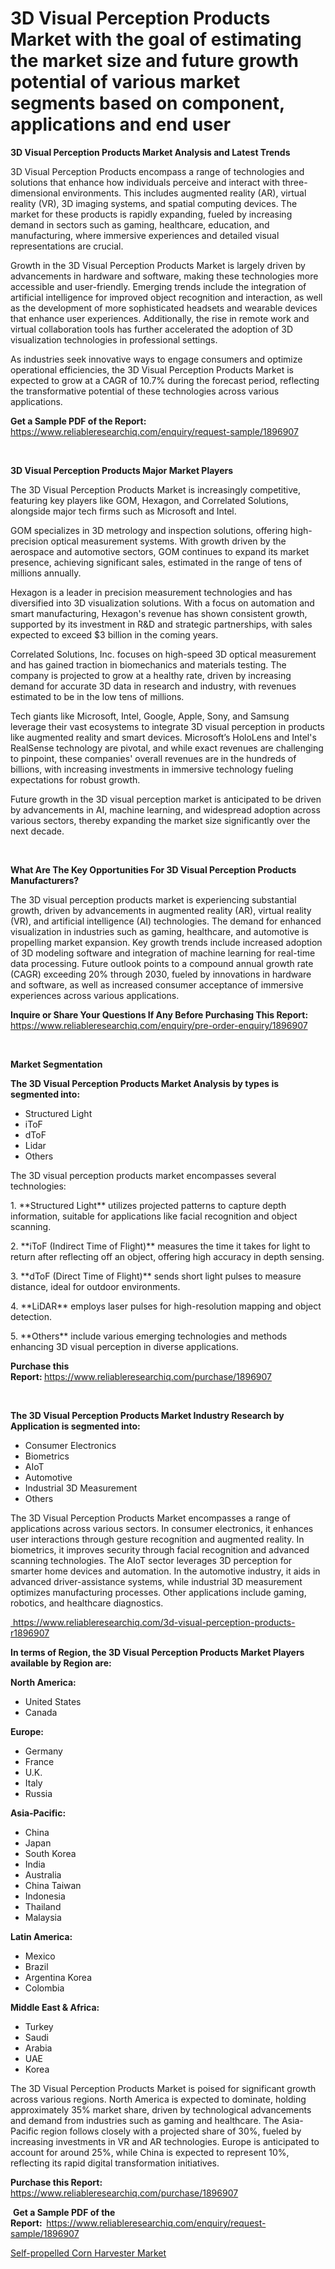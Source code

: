 <p><h1>3D Visual Perception Products Market with the goal of estimating the market size and future growth potential of various market segments based on component, applications and end user</h1></p><p><strong>3D Visual Perception Products Market Analysis and Latest Trends</strong></p>
<p><p>3D Visual Perception Products encompass a range of technologies and solutions that enhance how individuals perceive and interact with three-dimensional environments. This includes augmented reality (AR), virtual reality (VR), 3D imaging systems, and spatial computing devices. The market for these products is rapidly expanding, fueled by increasing demand in sectors such as gaming, healthcare, education, and manufacturing, where immersive experiences and detailed visual representations are crucial.</p><p>Growth in the 3D Visual Perception Products Market is largely driven by advancements in hardware and software, making these technologies more accessible and user-friendly. Emerging trends include the integration of artificial intelligence for improved object recognition and interaction, as well as the development of more sophisticated headsets and wearable devices that enhance user experiences. Additionally, the rise in remote work and virtual collaboration tools has further accelerated the adoption of 3D visualization technologies in professional settings.</p><p>As industries seek innovative ways to engage consumers and optimize operational efficiencies, the 3D Visual Perception Products Market is expected to grow at a CAGR of 10.7% during the forecast period, reflecting the transformative potential of these technologies across various applications.</p></p>
<p><strong>Get a Sample PDF of the Report:&nbsp;</strong> <a href="https://www.reliableresearchiq.com/enquiry/request-sample/1896907?utm_campaign=2302&utm_medium=2&utm_source=Github&utm_content=ia&utm_term=01032025&utm_id=3d-visual-perception-products">https://www.reliableresearchiq.com/enquiry/request-sample/1896907</a></p>
<p>&nbsp;</p>
<p><strong>3D Visual Perception Products Major Market Players</strong></p>
<p><p>The 3D Visual Perception Products Market is increasingly competitive, featuring key players like GOM, Hexagon, and Correlated Solutions, alongside major tech firms such as Microsoft and Intel. </p><p>GOM specializes in 3D metrology and inspection solutions, offering high-precision optical measurement systems. With growth driven by the aerospace and automotive sectors, GOM continues to expand its market presence, achieving significant sales, estimated in the range of tens of millions annually. </p><p>Hexagon is a leader in precision measurement technologies and has diversified into 3D visualization solutions. With a focus on automation and smart manufacturing, Hexagon's revenue has shown consistent growth, supported by its investment in R&D and strategic partnerships, with sales expected to exceed $3 billion in the coming years.</p><p>Correlated Solutions, Inc. focuses on high-speed 3D optical measurement and has gained traction in biomechanics and materials testing. The company is projected to grow at a healthy rate, driven by increasing demand for accurate 3D data in research and industry, with revenues estimated to be in the low tens of millions.</p><p>Tech giants like Microsoft, Intel, Google, Apple, Sony, and Samsung leverage their vast ecosystems to integrate 3D visual perception in products like augmented reality and smart devices. Microsoft’s HoloLens and Intel's RealSense technology are pivotal, and while exact revenues are challenging to pinpoint, these companies' overall revenues are in the hundreds of billions, with increasing investments in immersive technology fueling expectations for robust growth.</p><p>Future growth in the 3D visual perception market is anticipated to be driven by advancements in AI, machine learning, and widespread adoption across various sectors, thereby expanding the market size significantly over the next decade.</p></p>
<p>&nbsp;</p>
<p><strong>What Are The Key Opportunities For 3D Visual Perception Products Manufacturers?</strong></p>
<p><p>The 3D visual perception products market is experiencing substantial growth, driven by advancements in augmented reality (AR), virtual reality (VR), and artificial intelligence (AI) technologies. The demand for enhanced visualization in industries such as gaming, healthcare, and automotive is propelling market expansion. Key growth trends include increased adoption of 3D modeling software and integration of machine learning for real-time data processing. Future outlook points to a compound annual growth rate (CAGR) exceeding 20% through 2030, fueled by innovations in hardware and software, as well as increased consumer acceptance of immersive experiences across various applications.</p></p>
<p><strong>Inquire or Share Your Questions If Any Before Purchasing This Report:</strong> <a href="https://www.reliableresearchiq.com/enquiry/pre-order-enquiry/1896907?utm_campaign=2302&utm_medium=2&utm_source=Github&utm_content=ia&utm_term=01032025&utm_id=3d-visual-perception-products">https://www.reliableresearchiq.com/enquiry/pre-order-enquiry/1896907</a></p>
<p>&nbsp;</p>
<p><strong>Market Segmentation</strong></p>
<p><strong>The 3D Visual Perception Products Market Analysis by types is segmented into:</strong></p>
<p><ul><li>Structured Light</li><li>iToF</li><li>dToF</li><li>Lidar</li><li>Others</li></ul></p>
<p><p>The 3D visual perception products market encompasses several technologies: </p><p>1. **Structured Light** utilizes projected patterns to capture depth information, suitable for applications like facial recognition and object scanning.  </p><p>2. **iToF (Indirect Time of Flight)** measures the time it takes for light to return after reflecting off an object, offering high accuracy in depth sensing.  </p><p>3. **dToF (Direct Time of Flight)** sends short light pulses to measure distance, ideal for outdoor environments.  </p><p>4. **LiDAR** employs laser pulses for high-resolution mapping and object detection.  </p><p>5. **Others** include various emerging technologies and methods enhancing 3D visual perception in diverse applications.</p></p>
<p><strong>Purchase this Report:&nbsp;</strong><a href="https://www.reliableresearchiq.com/purchase/1896907?utm_campaign=2302&utm_medium=2&utm_source=Github&utm_content=ia&utm_term=01032025&utm_id=3d-visual-perception-products">https://www.reliableresearchiq.com/purchase/1896907</a></p>
<p>&nbsp;</p>
<p><strong>The 3D Visual Perception Products Market Industry Research by Application is segmented into:</strong></p>
<p><ul><li>Consumer Electronics</li><li>Biometrics</li><li>AIoT</li><li>Automotive</li><li>Industrial 3D Measurement</li><li>Others</li></ul></p>
<p><p>The 3D Visual Perception Products Market encompasses a range of applications across various sectors. In consumer electronics, it enhances user interactions through gesture recognition and augmented reality. In biometrics, it improves security through facial recognition and advanced scanning technologies. The AIoT sector leverages 3D perception for smarter home devices and automation. In the automotive industry, it aids in advanced driver-assistance systems, while industrial 3D measurement optimizes manufacturing processes. Other applications include gaming, robotics, and healthcare diagnostics.</p></p>
<p><a href="https://www.reliableresearchiq.com/3d-visual-perception-products-r1896907?utm_campaign=2302&utm_medium=2&utm_source=Github&utm_content=ia&utm_term=01032025&utm_id=3d-visual-perception-products">&nbsp;https://www.reliableresearchiq.com/3d-visual-perception-products-r1896907</a></p>
<p><strong>In terms of Region, the 3D Visual Perception Products Market Players available by Region are:</strong></p>
<p>
    <p> <strong> North America: </strong>
        <ul>
            <li>United States</li>
            <li>Canada</li>
        </ul>
        </p> 
    <p> <strong> Europe: </strong>
        <ul>
            <li>Germany</li>
            <li>France</li>
            <li>U.K.</li>
            <li>Italy</li>
            <li>Russia</li>
        </ul>
        </p> 
    <p> <strong> Asia-Pacific: </strong>
        <ul>
            <li>China</li>
            <li>Japan</li>
            <li>South Korea</li>
            <li>India</li>
            <li>Australia</li>
            <li>China Taiwan</li>
            <li>Indonesia</li>
            <li>Thailand</li>
            <li>Malaysia</li>
        </ul>
        </p> 
    <p> <strong> Latin America: </strong>
        <ul>
            <li>Mexico</li>
            <li>Brazil</li>
            <li>Argentina Korea</li>
            <li>Colombia</li>
        </ul>
        </p> 
    <p> <strong> Middle East & Africa: </strong>
        <ul>
            <li>Turkey</li>
            <li>Saudi</li>
            <li>Arabia</li>
            <li>UAE</li>
            <li>Korea</li>
        </ul>
    </p>
    </p>
<p><p>The 3D Visual Perception Products Market is poised for significant growth across various regions. North America is expected to dominate, holding approximately 35% market share, driven by technological advancements and demand from industries such as gaming and healthcare. The Asia-Pacific region follows closely with a projected share of 30%, fueled by increasing investments in VR and AR technologies. Europe is anticipated to account for around 25%, while China is expected to represent 10%, reflecting its rapid digital transformation initiatives.</p></p>
<p><strong>Purchase this Report: </strong><a href="https://www.reliableresearchiq.com/purchase/1896907?utm_campaign=2302&utm_medium=2&utm_source=Github&utm_content=ia&utm_term=01032025&utm_id=3d-visual-perception-products">https://www.reliableresearchiq.com/purchase/1896907</a></p>
<p>&nbsp;<strong>Get a Sample PDF of the Report:&nbsp;&nbsp;</strong><a href="https://www.reliableresearchiq.com/enquiry/request-sample/1896907?utm_campaign=2302&utm_medium=2&utm_source=Github&utm_content=ia&utm_term=01032025&utm_id=3d-visual-perception-products">https://www.reliableresearchiq.com/enquiry/request-sample/1896907</a></p>
<p><strong></strong></p>
<p><p><a href="https://github.com/FosterFahey91/Market-Research-Report-List-1/blob/main/self-propelled-corn-harvester-market.md?utm_campaign=2302&utm_medium=2&utm_source=Github&utm_content=ia&utm_term=01032025&utm_id=3d-visual-perception-products">Self-propelled Corn Harvester Market</a></p></p>